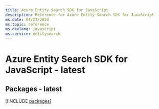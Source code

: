 ```yaml
---
title: Azure Entity Search SDK for JavaScript
description: Reference for Azure Entity Search SDK for JavaScript
ms.date: 04/23/2024
ms.topic: reference
ms.devlang: javascript
ms.service: entitysearch
---
```

# Azure Entity Search SDK for JavaScript - latest
## Packages - latest
[!INCLUDE [packages](entity-search-index.md)]